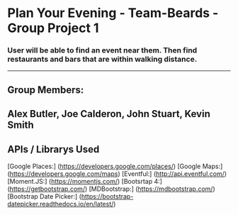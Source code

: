 # Plan Your Evening - Team-Beards - Group Project 1
### User will be able to find an event near them. Then find restaurants and bars that are within walking distance.
---
## Group Members:
  Alex Butler,
  Joe Calderon,
  John Stuart,
  Kevin Smith
---
## APIs / Librarys Used
  [Google Places:] (https://developers.google.com/places/)
  [Google Maps:] (https://developers.google.com/maps)
  [Eventful:] (http://api.eventful.com/)
	[Moment.JS:] (https://momentjs.com/)
	[Bootsrtap 4:] (https://getbootstrap.com/)
	[MDBootstrap:] (https://mdbootstrap.com/)
	[Bootstrap Date Picker:] (https://bootstrap-datepicker.readthedocs.io/en/latest/)